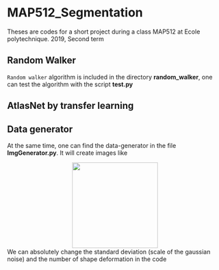 # MAP512_Segmentation
Theses are codes for a short project during a class MAP512 at Ecole polytechnique. 2019, Second term

## Random Walker
```Random walker``` algorithm is included in the directory **random_walker**, one can test the algorithm with the script **test.py**

## AtlasNet by transfer learning


## Data generator
At the same time, one can find the data-generator in the file **ImgGenerator.py**. It will create images like

<div align="center">
    <img src="random_walker/data/noise/Noise_0.png", width="200">
</div>
We can absolutely change the standard deviation (scale of the gaussian noise) and the number of shape deformation in the code


